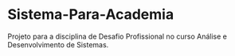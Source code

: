 # Sistema-Para-Academia
Projeto para a disciplina de Desafio Profissional no curso Análise e Desenvolvimento de Sistemas.
